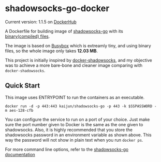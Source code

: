 # shadowsocks-go-docker 

Current version: 1.1.5 on [DockerHub](https://hub.docker.com/r/kaijun/shadowsocks-go/)


A Dockerfile for building image of [shadowsocks-go](https://github.com/shadowsocks/shadowsocks-go) with its [binary(compiled) files](https://github.com/shadowsocks/shadowsocks-go/releases). 

The image is based on  [Busybox](https://hub.docker.com/_/busybox/) which is extreamly tiny, and using binary files, so the whole image only takes **12.03 MB**. 

This project is initially inspired by [docker-shadowsocks](https://github.com/oddrationale/docker-shadowsocks), and my objective was to achieve a more bare-bone and cleaner image comparing with `docker-shadowsocks`. 


Quick Start
-----------

This image uses ENTRYPOINT to run the containers as an executable. 

    docker run -d -p 443:443 kaijun/shadowsocks-go -p 443 -k $SSPASSWORD -m aes-128-cfb 

You can configure the service to run on a port of your choice. Just make sure the port number given to Docker is the same as the one given to shadowsocks. Also, it is  highly recommended that you store the shadowsocks password in an environment variable as shown above. This way the password will not show in plain text when you run `docker ps`.

For more command line options, refer to the [shadowsocks-go documentation](https://github.com/shadowsocks/shadowsocks-go)

